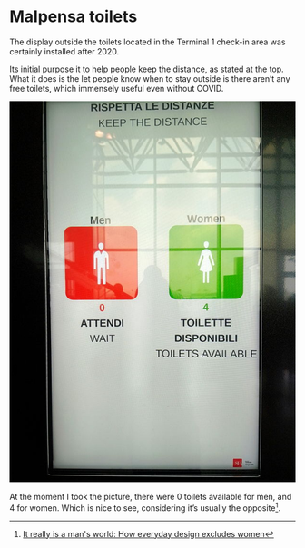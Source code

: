 # Malpensa toilets

The display outside the toilets located in the Terminal 1 check-in area was certainly installed after 2020. 

Its initial purpose it to help people keep the distance, as stated at the top. What it does is the let people know when to stay outside is there aren’t any free toilets, which immensely useful even without COVID.

![The display show, in two languages (Italian and English) how many toilets are available for men and women](./assets/malpensa-toilets.jpg)

At the moment I took the picture, there were 0 toilets available for men, and 4 for women. Which is nice to see, considering it’s usually the opposite[^1]. 

[^1]: [It really is a man's world: How everyday design excludes women](https://www.bbc.co.uk/programmes/articles/1rcgjxPKJRGrZcTsX2hHwTj/it-really-is-a-mans-world-how-everyday-design-excludes-women)
